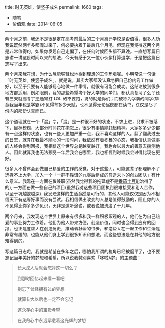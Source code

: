 title: 时无英雄，使竖子成名
permalink: 1660
tags:
  - 随笔
  - 价值观
date: 2014-06-05
---

两个月之前，我还不是很确定在高考前最后的三个月离开学校是否值得，很多人劝我说既然两年多都混过来了，何必要执着于最后几个月呢。但现在我觉得这两个月是非常值得的，如果你发现自己走偏了，在任何时候回头都不算晚。一直想写篇日志讲一讲这段时间以来的想法，今天有感于又一位小伙伴打算退学，于是把这篇日志写了出来。

两个月来我在想，为什么我能够轻松地得到理想的工作环境呢。小明常说一句话「时无英雄，使竖子成名」。就是说，其实大家都没认真地把自己份内的工作做好，以至于只要有人能够用心地做一件事情，就很有可能会成功。这结论放到很多地方都适用，例如眼前，我的那些希望考个好大学的同学们，都认真复习了么？还有三天就高考了还通宵打 LOL 的不要跑，说的就是你们；而被称为学霸的同学(毕竟我当年也是学霸)不见得有多少天赋，也不见得无论昼夜都在读书，仅仅是尽了份内的那份认真而已。

这个道理就在一个「混」字，「混」是一种很不好的状态，不求上进，只求不被落下，目标模糊，大部分时间花在抱怨上，很少有事情能打起精神。大家多多少少都有一点这样的状态，也有一些人更加严重一点，我不喜欢这样的人。翻了翻我过去的日志，就算在我最不顺心的一段时间，我依然有着积极的心态，我相信认真做事的人终会得到回报，我相信这个世界总是越变越好，我也会以最大的善意去揣测他人。因此就算我也无法预见一年后我会在哪里，我也相信到时候我会过得比现在更好。

很多人不曾体会到做自己热爱的工作的感觉，对于这些人，可能这辈子都理解不了选择不上大学，加入一个「一群不靠谱的九零后组成的前途未卜的创业团队」有什么意义。我现在一方面在做兼职(虽然我觉得我的拖延症不是[番茄土豆](https://pomotodo.com)能治得了的), 一方面在做一些自己的项目(虽然我对这些项目固执到很难接受和别人合作，以至于坑越挖越深). 我发现这样的生活竟然是可行的，其他人可能仅仅是因为不相信天下有这等好事而没有尝试。我相信做出改变的人总是值得鼓励的，阻止你的人不见得比你多多少见识，无非是道听途说，或者说被洗脑了十几年。

两个月来，我发现这个世界上原来有很多和我一样积极乐观的人，他们在为自己热爱的事业努力工作着。他们为他人带来方便，创造价值，同时也会得到应有的回报。也正是这些人在创造历史，推动着社会的进步。和这些人在一起工作和生活是非常有趣的，也能从他们身上学到很多知识和想法，而这些想法是在其他的地方很难得到的。

写这篇日志呢，我就是希望在多年之后，哪怕我所谓的棱角已经被磨平了，也不要忘记当年美好的梦想和希望，所以说我特别喜欢「哆啦A梦」的主题曲：

> 长大成人后就会忘掉这一切么？
>
>   到那时回忆起来看一看吧
>
>   别忘了曾经拥有过的梦想
>
> 就算长大以后也一定不会忘记
>
>   这永存心中的宝贵希望
>
>   在我的心中永远承载着这光辉的梦想
